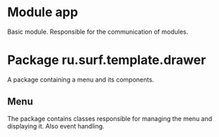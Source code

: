 # Module app

Basic module. Responsible for the communication of modules.

# Package ru.surf.template.drawer

A package containing a menu and its components.

## Menu

The package contains classes responsible for managing the menu and displaying it. Also event handling.